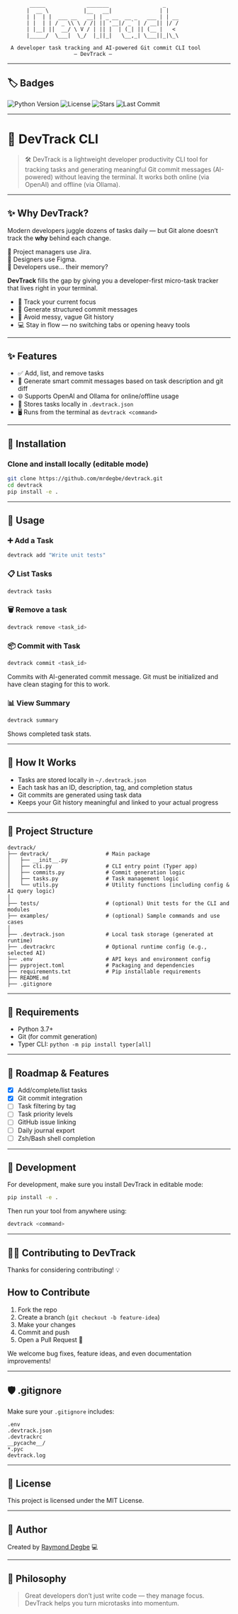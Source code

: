 ```
       _____             _______                 _    
      |  __ \           |__   __|               | |   
      | |  | |  ___ __   __| | _ __  __ _   ___ | | __
      | |  | | / _ \\ \ / /| || '__|/ _` | / __|| |/ /
      | |__| ||  __/ \ V / | || |  | (_| || (__ |   < 
      |_____/  \___|  \_/  |_||_|   \__,_| \___||_|\_\
 
 A developer task tracking and AI-powered Git commit CLI tool
                     — DevTrack —
```
---

## 🏷️ Badges

![Python Version](https://img.shields.io/badge/python-3.8+-blue.svg)
![License](https://img.shields.io/github/license/mrdegbe/devtrack)
![Stars](https://img.shields.io/github/stars/mrdegbe/devtrack?style=social)
![Last Commit](https://img.shields.io/github/last-commit/mrdegbe/devtrack)

---

# 🚀 DevTrack CLI

> 🛠️ DevTrack is a lightweight developer productivity CLI tool for tracking tasks and generating meaningful Git commit messages (AI-powered) without leaving the terminal. It works both online (via OpenAI) and offline (via Ollama).

---

## ✨ Why DevTrack?

Modern developers juggle dozens of tasks daily — but Git alone doesn’t track the **why** behind each change.

🔹 Project managers use Jira.  
🔹 Designers use Figma.  
🔹 Developers use… their memory?

**DevTrack** fills the gap by giving you a developer-first micro-task tracker that lives right in your terminal.

- 🧠 Track your current focus  
- 📝 Generate structured commit messages  
- 🐢 Avoid messy, vague Git history  
- 💻 Stay in flow — no switching tabs or opening heavy tools  

---

## ✨ Features

- ✅ Add, list, and remove tasks
- 🧠 Generate smart commit messages based on task description and git diff
- 🌐 Supports OpenAI and Ollama for online/offline usage
- 📁 Stores tasks locally in `.devtrack.json`
- 🖥️ Runs from the terminal as `devtrack <command>`

---

## 🔧 Installation

### Clone and install locally (editable mode)

```bash
git clone https://github.com/mrdegbe/devtrack.git
cd devtrack
pip install -e .
````
---
## 📌 Usage

### ➕ Add a Task

```bash
devtrack add "Write unit tests"
```



### 📋 List Tasks

```bash
devtrack tasks
```


### 🗑️ Remove a task

```bash
devtrack remove <task_id>
```

### 📦 Commit with Task

```bash
devtrack commit <task_id>
```
Commits with AI-generated commit message.
Git must be initialized and have clean staging for this to work.

### 📊 View Summary

```bash
devtrack summary
```

Shows completed task stats.

---

## 🧠 How It Works

* Tasks are stored locally in `~/.devtrack.json`
* Each task has an ID, description, tag, and completion status
* Git commits are generated using task data
* Keeps your Git history meaningful and linked to your actual progress

---

## 📂 Project Structure

```
devtrack/
├── devtrack/                  # Main package
│   ├── __init__.py
│   ├── cli.py                 # CLI entry point (Typer app)
│   ├── commits.py             # Commit generation logic
│   ├── tasks.py               # Task management logic
│   └── utils.py               # Utility functions (including config & AI query logic)
│
├── tests/                     # (optional) Unit tests for the CLI and modules
├── examples/                  # (optional) Sample commands and use cases
│
├── .devtrack.json             # Local task storage (generated at runtime)
├── .devtrackrc                # Optional runtime config (e.g., selected AI)
├── .env                       # API keys and environment config
├── pyproject.toml             # Packaging and dependencies
├── requirements.txt           # Pip installable requirements
├── README.md
├── .gitignore

```

---

## 🧰 Requirements

* Python 3.7+
* Git (for commit generation)
* Typer CLI: `python -m pip install typer[all]`

---

## 🌱 Roadmap & Features

* [x] Add/complete/list tasks
* [x] Git commit integration
* [ ] Task filtering by tag
* [ ] Task priority levels
* [ ] GitHub issue linking
* [ ] Daily journal export
* [ ] Zsh/Bash shell completion

---

## 🧪 Development

For development, make sure you install DevTrack in editable mode:

```bash
pip install -e .
```

Then run your tool from anywhere using:

```bash
devtrack <command>
```
---
## 👨‍💻 Contributing to DevTrack

Thanks for considering contributing! 💡

## How to Contribute

1. Fork the repo
2. Create a branch (`git checkout -b feature-idea`)
3. Make your changes
4. Commit and push
5. Open a Pull Request 🚀

We welcome bug fixes, feature ideas, and even documentation improvements!

---
## 🛡 .gitignore

Make sure your `.gitignore` includes:

```
.env
.devtrack.json
.devtrackrc
__pycache__/
*.pyc
devtrack.log
```
---

## 📜 License

This project is licensed under the MIT License.

---

## 🙌 Author

Created by [Raymond Degbe](https://github.com/mrdegbe) 💻

---

## 💬 Philosophy

> Great developers don’t just write code — they manage focus.
> DevTrack helps you turn microtasks into momentum.
